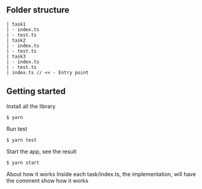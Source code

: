 ## Folder structure

```
| task1
| - index.ts
| - test.ts
| task2
| - index.ts
| - test.ts
| task3
| - index.ts
| - test.ts
| index.ts // << - Entry point
```

## Getting started

Install all the library

```
$ yarn
```

Run test

```
$ yarn test
```

Start the app, see the result

```
$ yarn start
```

About how it works
Inside each task/index.ts, the implementation, will have the comment show how it works
